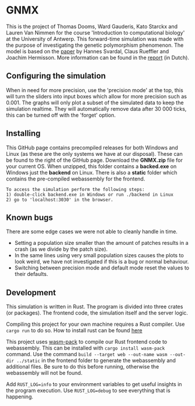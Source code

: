 # GNMX
This is the project of Thomas Dooms, Ward Gauderis, Kato Starckx and Lauren Van Nimmen for the course 'Introduction to computational biology' at the University of Antwerp. 
This forward-time simulation was made with the purpose of investigating the genetic polymorphism phenomenon.
The model is based on the [paper](https://doi.org/10.1016/j.tpb.2014.11.002) by Hannes Svardal, Claus Rueffler and Joachim Hermisson.
More information can be found in the [report](report.pdf) (in Dutch).

## Configuring the simulation
When in need for more precision, use the 'precision mode' at the top,
this will turn the sliders into input boxes which allow for more precision such as 0.001.
The graphs will only plot a subset of the simulated data to keep the simulation realtime.
They will automatically remove data after 30 000 ticks, this can be turned off with the 'forget' option.

## Installing
This GitHub page contains precompiled releases for both Windows and Linux (as these are the only systems we have at our disposal). 
These can be found to the right of the GitHub page. Download the **GNMX.zip** file for your current OS. 
When unzipped, this folder contains a **backed.exe** on Windows just the **backend** on Linux.
There is also a **static** folder which contains the pre-compiled webassembly for the frontend.

```
To access the simulation perform the following steps:
1) double-click backend.exe in Windows or run ./backend in Linux
2) go to 'localhost:3030' in the browser. 
```

## Known bugs
There are some edge cases we were not able to cleanly handle in time.
- Setting a population size smaller than the amount of patches results in a crash (as we divide by the patch size).
- In the same lines using very small population sizes causes the plots to look weird, we have not investigated if this is a bug or normal behaviour.
- Switching between precision mode and default mode reset the values to their defaults.

## Development
This simulation is written in Rust. The program is divided into three crates (or packages). 
The frontend code, the simulation itself and the server logic.

Compiling this project for your own machine requires a Rust compiler. Use ``cargo run`` to do so.
How to install rust can be found [here](https://www.rust-lang.org/tools/install)

This project uses [wasm-pack](https://github.com/rustwasm/wasm-pack) to compile our Rust frontend code to webassembly.
This can be installed with ``cargo install wasm-pack`` command.
Use the command ``build --target web --out-name wasm --out-dir ../static`` in the frontend folder to generate the webassembly and additional files.
Be sure to do this before running, otherwise the webassembly will not be found.

Add ``RUST_LOG=info`` to your environment variables to get useful insights in the program execution.
Use ``RUST_LOG=debug`` to see everything that is happening.